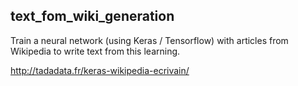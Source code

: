 ## text_fom_wiki_generation

Train a neural network (using Keras / Tensorflow) with articles from Wikipedia to write text from this learning.

http://tadadata.fr/keras-wikipedia-ecrivain/

